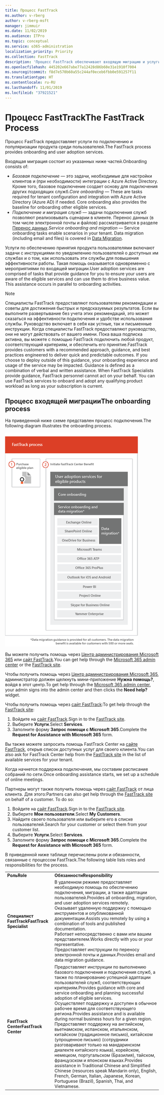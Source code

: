```yaml
---
title: Процесс FastTrack
ms.author: v-rberg
author: v-rberg-msft
manager: jimmuir
ms.date: 11/02/2019
ms.audience: ITPro
ms.topic: conceptual
ms.service: o365-administration
localization_priority: Priority
ms.collection: FastTrack
description: 'Процесс FastTrack обеспечивает входящую миграцию и услуги по популяризации продукта среди пользователей. '
ms.openlocfilehash: 445202e667abe77a12428d86b60e31e1910f7004
ms.sourcegitcommit: f8d7e570b60a55c244af0eceb6fbb0e591257f11
ms.translationtype: HT
ms.contentlocale: ru-RU
ms.lasthandoff: 11/01/2019
ms.locfileid: "37921521"
---
```

# <a name="the-fasttrack-process"></a><span data-ttu-id="c40fe-103">Процесс FastTrack</span><span class="sxs-lookup"><span data-stu-id="c40fe-103">The FastTrack Process</span></span>

<span data-ttu-id="c40fe-104">Процесс FastTrack предоставляет услуги по подключению и популяризации продукта среди пользователей.</span><span class="sxs-lookup"><span data-stu-id="c40fe-104">The FastTrack process provides onboarding and user adoption services.</span></span> 
  
<span data-ttu-id="c40fe-105">Входящая миграция состоит из указанных ниже частей.</span><span class="sxs-lookup"><span data-stu-id="c40fe-105">Onboarding consists of:</span></span>
  
- <span data-ttu-id="c40fe-p101">*Базовая подключение* — это задачи, необходимые для настройки клиентов и (при необходимости) интеграции с Azure Active Directory. Кроме того, базовое подключение создает основу для подключения других подходящих служб.</span><span class="sxs-lookup"><span data-stu-id="c40fe-p101">*Core onboarding* — These are tasks required for tenant configuration and integration with Azure Active Directory (Azure AD) if needed. Core onboarding also provides the baseline for onboarding other eligible services.</span></span> 
- <span data-ttu-id="c40fe-p102">*Подключение и миграция служб* — задачи подключения служб позволяют реализовывать сценарии в клиенте. Перенос данных (в том числе электронной почты и файлов) рассматривается в разделе [Перенос данных](O365-data-migration.md).</span><span class="sxs-lookup"><span data-stu-id="c40fe-p102">*Service onboarding and migration* — Service onboarding tasks enable scenarios in your tenant. Data migration (including email and files) is covered in [Data Migration](O365-data-migration.md).</span></span> 
    
<span data-ttu-id="c40fe-p103">Услуги по обеспечению принятия продукта пользователями включают задачи с инструкциями по уведомлению пользователей о доступных им службах и о том, как использовать эти службы для повышения эффективности работы. Такая помощь оказывается одновременно с мероприятиями по входящей миграции.</span><span class="sxs-lookup"><span data-stu-id="c40fe-p103">User adoption services are comprised of tasks that provide guidance for you to ensure your users are aware of the eligible services and can use them to drive business value. This assistance occurs in parallel to onboarding activities.</span></span>
  
> [!NOTE]
> <span data-ttu-id="c40fe-p104">Специалисты FastTrack предоставляют пользователям рекомендации и советы для достижения быстрых и предсказуемых результатов. Если вы выполните развертывание без учета этих рекомендаций, это может сказаться на эффективности подключения и удобстве использования службы. Руководство включает в себя как устные, так и письменные инструкции. Когда специалисты FastTrack предоставляют руководство, они не могут действовать от вашего имени. Пока ваша подписка активна, вы можете с помощью FastTrack подключить любой продукт, соответствующий критериям, и обеспечить его принятие.</span><span class="sxs-lookup"><span data-stu-id="c40fe-p104">FastTrack provides customers with a recommended approach, guidance, and best practices engineered to deliver quick and predictable outcomes. If you choose to deploy outside of this guidance, your onboarding experience and usage of the service may be impacted. Guidance is defined as a combination of verbal and written assistance. When FastTrack Specialists provide guidance, FastTrack personnel cannot act on your behalf. You can use FastTrack services to onboard and adopt any qualifying product workload as long as your subscription is current.</span></span> 
  
## <a name="the-onboarding-process"></a><span data-ttu-id="c40fe-117">Процесс входящей миграции</span><span class="sxs-lookup"><span data-stu-id="c40fe-117">The onboarding process</span></span>

<span data-ttu-id="c40fe-118">На приведенной ниже схеме представлен процесс подключения.</span><span class="sxs-lookup"><span data-stu-id="c40fe-118">The following diagram illustrates the onboarding process.</span></span>
  
![График использования преимущества подключения](media/O365-Onboarding-Timeline.png)
  
<span data-ttu-id="c40fe-120">Вы можете получить помощь через [Центр администрирования Microsoft 365](https://go.microsoft.com/fwlink/?linkid=2032704) или [сайт FastTrack](https://go.microsoft.com/fwlink/?linkid=780698).</span><span class="sxs-lookup"><span data-stu-id="c40fe-120">You can get help through the [Microsoft 365 admin center](https://go.microsoft.com/fwlink/?linkid=2032704) or the [FastTrack site](https://go.microsoft.com/fwlink/?linkid=780698).</span></span> 

<span data-ttu-id="c40fe-121">Чтобы получить помощь через [Центр администрирования Microsoft 365](https://go.microsoft.com/fwlink/?linkid=2032704), администратор должен щелкнуть мини-приложение **Нужна помощь?**, войдя в этот центр.</span><span class="sxs-lookup"><span data-stu-id="c40fe-121">To get help through the [Microsoft 365 admin center](https://go.microsoft.com/fwlink/?linkid=2032704), your admin signs into the admin center and then clicks the **Need help?** widget.</span></span> 

<span data-ttu-id="c40fe-122">Чтобы получить помощь через [сайт FastTrack](https://go.microsoft.com/fwlink/?linkid=780698):</span><span class="sxs-lookup"><span data-stu-id="c40fe-122">To get help through the [FastTrack site](https://go.microsoft.com/fwlink/?linkid=780698):</span></span> 
1.  <span data-ttu-id="c40fe-123">Войдите на [сайт FastTrack](https://go.microsoft.com/fwlink/?linkid=780698).</span><span class="sxs-lookup"><span data-stu-id="c40fe-123">Sign in to the [FastTrack site](https://go.microsoft.com/fwlink/?linkid=780698).</span></span> 
2.  <span data-ttu-id="c40fe-124">Выберите **Услуги**.</span><span class="sxs-lookup"><span data-stu-id="c40fe-124">Select **Services**.</span></span>
3.  <span data-ttu-id="c40fe-125">Заполните форму **Запрос помощи с Microsoft 365**.</span><span class="sxs-lookup"><span data-stu-id="c40fe-125">Complete the **Request for Assistance with Microsoft 365** form.</span></span> 
  
 <span data-ttu-id="c40fe-126">Вы также можете запросить помощь FastTrack Center на [сайте FastTrack](https://go.microsoft.com/fwlink/?linkid=780698), открыв список доступных услуг для своего клиента.</span><span class="sxs-lookup"><span data-stu-id="c40fe-126">You can also ask for FastTrack Center help from the [FastTrack site](https://go.microsoft.com/fwlink/?linkid=780698) in the list of available services for your tenant.</span></span> 
    
 <span data-ttu-id="c40fe-127">Когда начнется поддержка подключения, мы составим расписание собраний по сети.</span><span class="sxs-lookup"><span data-stu-id="c40fe-127">Once onboarding assistance starts, we set up a schedule of online meetings.</span></span>
    
<span data-ttu-id="c40fe-p105">Партнеры могут также получить помощь через [сайт FastTrack](https://go.microsoft.com/fwlink/?linkid=780698) от лица клиента. Для этого:</span><span class="sxs-lookup"><span data-stu-id="c40fe-p105">Partners can also get help through the [FastTrack site](https://go.microsoft.com/fwlink/?linkid=780698) on behalf of a customer. To do so:</span></span>
1.  <span data-ttu-id="c40fe-130">Войдите на [сайт FastTrack](https://go.microsoft.com/fwlink/?linkid=780698).</span><span class="sxs-lookup"><span data-stu-id="c40fe-130">Sign in to the [FastTrack site](https://go.microsoft.com/fwlink/?linkid=780698).</span></span> 
2.  <span data-ttu-id="c40fe-131">Выберите **Мои пользователи**.</span><span class="sxs-lookup"><span data-stu-id="c40fe-131">Select **My Customers**.</span></span>
3.  <span data-ttu-id="c40fe-132">Найдите своего пользователя или выберите его в списке пользователей.</span><span class="sxs-lookup"><span data-stu-id="c40fe-132">Search for your customer or select them from your customer list.</span></span>
4.  <span data-ttu-id="c40fe-133">Выберите **Услуги**.</span><span class="sxs-lookup"><span data-stu-id="c40fe-133">Select **Services**.</span></span>
5.  <span data-ttu-id="c40fe-134">Заполните форму **Запрос помощи с Microsoft 365**.</span><span class="sxs-lookup"><span data-stu-id="c40fe-134">Complete the **Request for Assistance with Microsoft 365** form.</span></span> 

<span data-ttu-id="c40fe-135">В приведенной ниже таблице перечислены роли и обязанности, связанные с процессом FastTrack.</span><span class="sxs-lookup"><span data-stu-id="c40fe-135">The following table lists roles and responsibilities for the process.</span></span>
    
|||
|:-----|:-----|
|<span data-ttu-id="c40fe-136">**Роль**</span><span class="sxs-lookup"><span data-stu-id="c40fe-136">**Role**</span></span> <br/> |<span data-ttu-id="c40fe-137">**Обязанности**</span><span class="sxs-lookup"><span data-stu-id="c40fe-137">**Responsibility**</span></span> <br/> |
|<span data-ttu-id="c40fe-138">**Специалист FastTrack**</span><span class="sxs-lookup"><span data-stu-id="c40fe-138">**FastTrack Specialist**</span></span> <br/> |<span data-ttu-id="c40fe-139">В удаленном режиме предоставляет необходимую помощь по обеспечению подключения, миграции, а также адаптации пользователей.</span><span class="sxs-lookup"><span data-stu-id="c40fe-139">Provides all onboarding, migration, and user adoption services remotely.</span></span>  <br/> <span data-ttu-id="c40fe-140">Оказывает удаленную поддержку с помощью инструментов и опубликованной документации.</span><span class="sxs-lookup"><span data-stu-id="c40fe-140">Assists you remotely by using a combination of tools and published documentation.</span></span> <br/> <span data-ttu-id="c40fe-141">Работает непосредственно с вами или вашим представителем.</span><span class="sxs-lookup"><span data-stu-id="c40fe-141">Works directly with you or your representative.</span></span> <br/> <span data-ttu-id="c40fe-142">Предоставляет инструкции по переносу электронной почты и данных.</span><span class="sxs-lookup"><span data-stu-id="c40fe-142">Provides email and data migration guidance.</span></span>|
|<span data-ttu-id="c40fe-143">**FastTrack Center**</span><span class="sxs-lookup"><span data-stu-id="c40fe-143">**FastTrack Center**</span></span>  <br/> |<span data-ttu-id="c40fe-144">Предоставляет инструкции по выполнению базового подключения и подключения служб, а также по планированию успешной адаптации пользователей служб, соответствующих критериям.</span><span class="sxs-lookup"><span data-stu-id="c40fe-144">Provides guidance with core and service onboarding and planning successful adoption of eligible services.</span></span>  <br/> <span data-ttu-id="c40fe-145">Осуществляет поддержку и доступен в обычное рабочее время для соответствующего региона.</span><span class="sxs-lookup"><span data-stu-id="c40fe-145">Provides assistance and is available during normal business hours for a given region.</span></span> <br/> <span data-ttu-id="c40fe-146">Предоставляет поддержку на английском, вьетнамском, испанском, итальянском, китайском (традиционное письмо), китайском (упрощенное письмо) (сотрудники разговаривают только на мандаринском диалекте китайского языка), корейском, немецком, португальском (Бразилия), тайском, французском и японском языках.</span><span class="sxs-lookup"><span data-stu-id="c40fe-146">Provides assistance in Traditional Chinese and Simplified Chinese (resources speak Mandarin only), English, French, German, Italian, Japanese, Korean, Portuguese (Brazil), Spanish, Thai, and Vietnamese.</span></span>|


  

